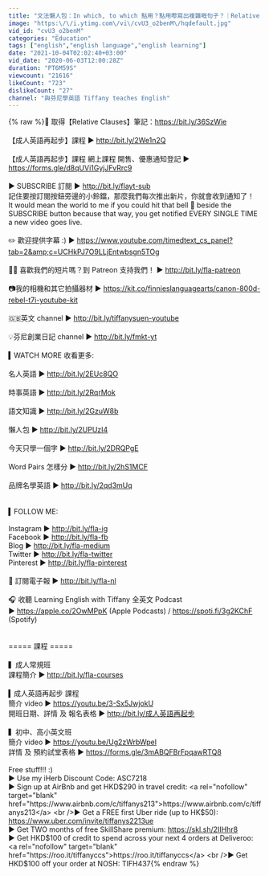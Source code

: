 ```yaml
---
title: "文法懶人包：In which, to which 點用？點用嚟寫出複雜嘅句子？｜Relative clauses 關係子句"
image: "https:\/\/i.ytimg.com\/vi\/cvU3_o2benM\/hqdefault.jpg"
vid_id: "cvU3_o2benM"
categories: "Education"
tags: ["english","english language","english learning"]
date: "2021-10-04T02:02:40+03:00"
vid_date: "2020-06-03T12:00:28Z"
duration: "PT6M59S"
viewcount: "21616"
likeCount: "723"
dislikeCount: "27"
channel: "與芬尼學英語 Tiffany teaches English"
---
```

{% raw %}📌 取得【Relative Clauses】筆記：<a rel="nofollow" target="blank" href="https://bit.ly/36SzWie">https://bit.ly/36SzWie</a><br /><br />【成人英語再起步】課程 ► <a rel="nofollow" target="blank" href="http://bit.ly/2We1n2Q">http://bit.ly/2We1n2Q</a><br /><br />【成人英語再起步】課程 網上課程 開售、優惠通知登記 ► <a rel="nofollow" target="blank" href="https://forms.gle/d8qUVi1GyjJFvRrc9">https://forms.gle/d8qUVi1GyjJFvRrc9</a><br /><br />▶️ SUBSCRIBE 訂閱 ► <a rel="nofollow" target="blank" href="http://bit.ly/flayt-sub">http://bit.ly/flayt-sub</a> <br />記住要按訂閱按鈕旁邊的小鈴鐺，那麼我們每次推出新片，你就會收到通知了！<br />It would mean the world to me if you could hit that bell 🔔 beside the SUBSCRIBE button because that way, you get notified EVERY SINGLE TIME a new video goes live.<br /><br />✏️ 歡迎提供字幕 :)  ► <a rel="nofollow" target="blank" href="https://www.youtube.com/timedtext_cs_panel?tab=2&amp;c=UCHkPJ7O9LLjEntwbsgn5TOg">https://www.youtube.com/timedtext_cs_panel?tab=2&amp;c=UCHkPJ7O9LLjEntwbsgn5TOg</a> <br /><br />👍🏻 喜歡我們的短片嗎？到 Patreon 支持我們！ ► <a rel="nofollow" target="blank" href="http://bit.ly/fla-patreon">http://bit.ly/fla-patreon</a> <br /><br />📷我的相機和其它拍攝器材 ► <a rel="nofollow" target="blank" href="https://kit.co/finnieslanguagearts/canon-800d-rebel-t7i-youtube-kit">https://kit.co/finnieslanguagearts/canon-800d-rebel-t7i-youtube-kit</a><br /><br />🇬🇧英文 channel ► <a rel="nofollow" target="blank" href="http://bit.ly/tiffanysuen-youtube">http://bit.ly/tiffanysuen-youtube</a><br /><br />💡芬尼創業日記 channel ► <a rel="nofollow" target="blank" href="http://bit.ly/fmkt-yt">http://bit.ly/fmkt-yt</a><br /><br />▍WATCH MORE 收看更多:<br /><br />名人英語 ► <a rel="nofollow" target="blank" href="http://bit.ly/2EUc8QO">http://bit.ly/2EUc8QO</a> <br /><br />時事英語 ► <a rel="nofollow" target="blank" href="http://bit.ly/2RqrMok">http://bit.ly/2RqrMok</a> <br /><br />語文知識 ► <a rel="nofollow" target="blank" href="http://bit.ly/2GzuW8b">http://bit.ly/2GzuW8b</a> <br /><br />懶人包 ► <a rel="nofollow" target="blank" href="http://bit.ly/2UPUzI4">http://bit.ly/2UPUzI4</a> <br /><br />今天只學一個字 ► <a rel="nofollow" target="blank" href="http://bit.ly/2DRQPgE">http://bit.ly/2DRQPgE</a> <br /><br />Word Pairs 怎樣分 ► <a rel="nofollow" target="blank" href="http://bit.ly/2hS1MCF">http://bit.ly/2hS1MCF</a> <br /><br />品牌名學英語 ► <a rel="nofollow" target="blank" href="http://bit.ly/2qd3mUq">http://bit.ly/2qd3mUq</a> <br /><br /><br />▍FOLLOW ME:<br /><br />Instagram ► <a rel="nofollow" target="blank" href="http://bit.ly/fla-ig">http://bit.ly/fla-ig</a> <br />Facebook ► <a rel="nofollow" target="blank" href="http://bit.ly/fla-fb">http://bit.ly/fla-fb</a> <br />Blog ► <a rel="nofollow" target="blank" href="http://bit.ly/fla-medium">http://bit.ly/fla-medium</a> <br />Twitter ► <a rel="nofollow" target="blank" href="http://bit.ly/fla-twitter">http://bit.ly/fla-twitter</a> <br />Pinterest ► <a rel="nofollow" target="blank" href="http://bit.ly/fla-pinterest">http://bit.ly/fla-pinterest</a> <br /><br />📨 訂閱電子報 ► <a rel="nofollow" target="blank" href="http://bit.ly/fla-nl">http://bit.ly/fla-nl</a> <br /><br />🎧 收聽 Learning English with Tiffany 全英文 Podcast<br />► <a rel="nofollow" target="blank" href="https://apple.co/2OwMPpK">https://apple.co/2OwMPpK</a> (Apple Podcasts) / <a rel="nofollow" target="blank" href="https://spoti.fi/3g2KChF">https://spoti.fi/3g2KChF</a> (Spotify)<br /><br /><br />===== 課程 =====<br /><br />▍成人常規班<br />課程簡介 ► <a rel="nofollow" target="blank" href="http://bit.ly/fla-courses">http://bit.ly/fla-courses</a> <br /><br />▍成人英語再起步 課程<br />簡介 video ► <a rel="nofollow" target="blank" href="https://youtu.be/3-Sx5JwjokU">https://youtu.be/3-Sx5JwjokU</a> <br />開班日期、詳情 及 報名表格 ► <a rel="nofollow" target="blank" href="http://bit.ly/成人英語再起步">http://bit.ly/成人英語再起步</a> <br /><br />▍初中、高小英文班<br />簡介 video ► <a rel="nofollow" target="blank" href="https://youtu.be/Ug2zWrbWpeI">https://youtu.be/Ug2zWrbWpeI</a> <br />詳情 及 預約試堂表格 ► <a rel="nofollow" target="blank" href="https://forms.gle/3mABQFBrFpqawRTQ8">https://forms.gle/3mABQFBrFpqawRTQ8</a> <br /><br />Free stuff!!! :)<br />► Use my iHerb Discount Code: ASC7218<br />► Sign up at AirBnb and get HKD$290 in travel credit: <a rel="nofollow" target="blank" href="https://www.airbnb.com/c/tiffanys213">https://www.airbnb.com/c/tiffanys213</a> <br />► Get a FREE first Uber ride (up to HK$50): <a rel="nofollow" target="blank" href="https://www.uber.com/invite/tiffanys2213ue">https://www.uber.com/invite/tiffanys2213ue</a> <br />► Get TWO months of free SkillShare premium: <a rel="nofollow" target="blank" href="https://skl.sh/2IIHhr8">https://skl.sh/2IIHhr8</a> <br />► Get HKD$100 of credit to spend across your next 4 orders at Deliveroo: <a rel="nofollow" target="blank" href="https://roo.it/tiffanyccs">https://roo.it/tiffanyccs</a> <br />► Get HKD$100 off your order at NOSH: TIFH437{% endraw %}
